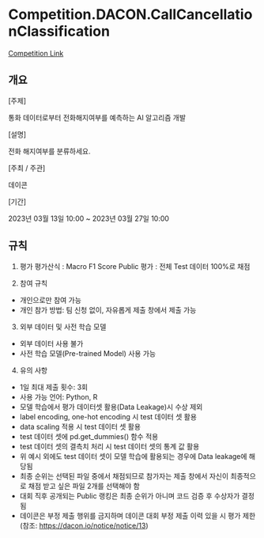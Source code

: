 # Competition.DACON.CallCancellationClassification 
[Competition Link](https://dacon.io/competitions/official/236075)
## 개요
[주제]

통화 데이터로부터 전화해지여부를 예측하는 AI 알고리즘 개발

[설명]

전화 해지여부를 분류하세요.

[주최 / 주관]

데이콘

[기간]

2023년 03월 13일 10:00 ~ 2023년 03월 27일 10:00

## 규칙
1. 평가
평가산식 : Macro F1 Score
Public 평가 : 전체 Test 데이터 100%로 채점


2. 참여 규칙
- 개인으로만 참여 가능
- 개인 참가 방법: 팀 신청 없이, 자유롭게 제출 창에서 제출 가능
 

3. 외부 데이터 및 사전 학습 모델
- 외부 데이터 사용 불가
- 사전 학습 모델(Pre-trained Model) 사용 가능
 

4. 유의 사항
- 1일 최대 제출 횟수: 3회
- 사용 가능 언어: Python, R
- 모델 학습에서 평가 데이터셋 활용(Data Leakage)시 수상 제외
- label encoding, one-hot encoding 시 test 데이터 셋 활용
- data scaling 적용 시 test 데이터 셋 활용
- test 데이터 셋에 pd.get_dummies() 함수 적용
- test 데이터 셋의 결측치 처리 시 test 데이터 셋의 통계 값 활용
- 위 예시 외에도 test 데이터 셋이 모델 학습에 활용되는 경우에 Data leakage에 해당됨
- 최종 순위는 선택된 파일 중에서 채점되므로 참가자는 제출 창에서 자신이 최종적으로 채점 받고 싶은 파일 2개를 선택해야 함
- 대회 직후 공개되는 Public 랭킹은 최종 순위가 아니며 코드 검증 후 수상자가 결정됨
- 데이콘은 부정 제출 행위를 금지하며 데이콘 대회 부정 제출 이력 있을 시 평가 제한 (참조: https://dacon.io/notice/notice/13)
